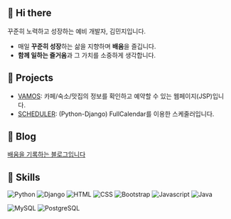 ## 👋 Hi there 
꾸준히 노력하고 성장하는 예비 개발자, 김민지입니다.
- 매일 **꾸준히 성장**하는 삶을 지향하며 **배움**을 즐깁니다.
- **함께 일하는 즐거움**과 그 가치를 소중하게 생각합니다.

## 🚀 Projects
- [VAMOS](https://github.com/ohoraming/jsp_vamos): 카페/숙소/맛집의 정보를 확인하고 예약할 수 있는 웹페이지(JSP)입니다.
- [SCHEDULER](https://github.com/ohoraming/project-django): (Python-Django) FullCalendar를 이용한 스케줄러입니다.

## 📒 Blog
[배움을 기록하는 블로그입니다](https://ohoraming.github.io/)

## 🌱 Skills
![Python](https://img.shields.io/badge/Python-3776AB?style=for-the-badge&logo=python&logoColor=white)
![Django](https://img.shields.io/badge/Django-092E20?style=for-the-badge&logo=django&logoColor=white)
![HTML](https://img.shields.io/badge/HTML5-E34F26?style=for-the-badge&logo=html5&logoColor=white)
![CSS](https://img.shields.io/badge/CSS-239120?&style=for-the-badge&logo=css3&logoColor=white)
![Bootstrap](https://img.shields.io/badge/bootstrap-7952B3?&style=for-the-badge&logo=css3&logoColor=white)
![Javascript](https://img.shields.io/badge/JavaScript-F7DF1E?style=for-the-badge&logo=javascript&logoColor=black)
![Java](https://img.shields.io/badge/Java-007396?style=for-the-badge&logo=java&logoColor=white)  

![MySQL](https://img.shields.io/badge/MySQL-4479A1?style=for-the-badge&logo=mysql&logoColor=white)
![PostgreSQL](https://img.shields.io/badge/PostgreSQL-4169E1?style=for-the-badge&logo=postgresql&logoColor=white)

